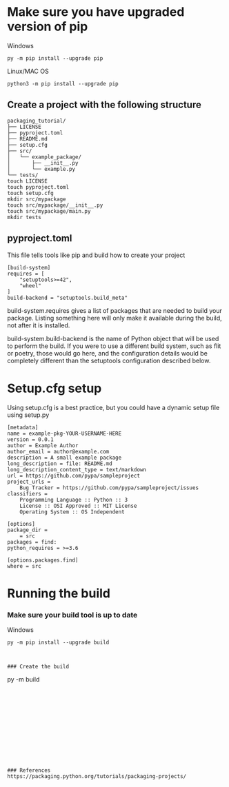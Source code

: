 
# Make sure you have upgraded version of pip
Windows
```
py -m pip install --upgrade pip
```

Linux/MAC OS
```
python3 -m pip install --upgrade pip
```

## Create a project with the following structure
```
packaging_tutorial/
├── LICENSE
├── pyproject.toml
├── README.md
├── setup.cfg
├── src/
│   └── example_package/
│       ├── __init__.py
│       └── example.py
└── tests/
touch LICENSE
touch pyproject.toml
touch setup.cfg
mkdir src/mypackage
touch src/mypackage/__init__.py
touch src/mypackage/main.py
mkdir tests
```

## pyproject.toml 

This file tells tools like pip and build how to create your project

```
[build-system]
requires = [
    "setuptools>=42",
    "wheel"
]
build-backend = "setuptools.build_meta"
```
build-system.requires gives a list of packages that are needed to build your package. Listing something here will only make it available during the build, not after it is installed.

build-system.build-backend is the name of Python object that will be used to perform the build. If you were to use a different build system, such as flit or poetry, those would go here, and the configuration details would be completely different than the setuptools configuration described below.


# Setup.cfg setup
Using setup.cfg is a best practice, but you could have a dynamic setup file using setup.py

```
[metadata]
name = example-pkg-YOUR-USERNAME-HERE
version = 0.0.1
author = Example Author
author_email = author@example.com
description = A small example package
long_description = file: README.md
long_description_content_type = text/markdown
url = https://github.com/pypa/sampleproject
project_urls =
    Bug Tracker = https://github.com/pypa/sampleproject/issues
classifiers =
    Programming Language :: Python :: 3
    License :: OSI Approved :: MIT License
    Operating System :: OS Independent

[options]
package_dir =
    = src
packages = find:
python_requires = >=3.6

[options.packages.find]
where = src

```
# Running the build
### Make sure your build tool is up to date
Windows
```
py -m pip install --upgrade build
```

```


### Create the build
```
py -m build
```













### References
https://packaging.python.org/tutorials/packaging-projects/
